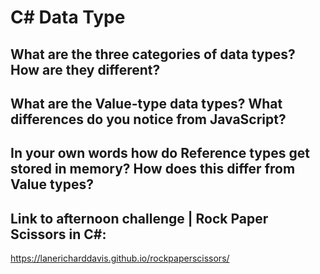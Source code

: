 # C# Data Type

## What are the three categories of data types? How are they different?

## What are the Value-type data types? What differences do you notice from JavaScript?

## In your own words how do Reference types get stored in memory? How does this differ from Value types?

## Link to afternoon challenge | Rock Paper Scissors in C#:
https://lanericharddavis.github.io/rockpaperscissors/